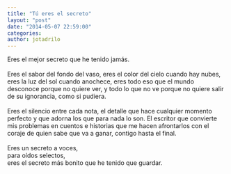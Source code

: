 ```yaml
---
title: "Tú eres el secreto"
layout: "post"
date: "2014-05-07 22:59:00"
categories: 
author: jotadrilo
---
```


<div class="css-full-post-content js-full-post-content">
Eres el mejor secreto que he tenido jamás.<br /><br />Eres el sabor del fondo del vaso, eres el color del cielo cuando hay nubes, eres la luz del sol cuando anochece, eres todo eso que el mundo desconoce porque no quiere ver, y todo lo que no ve porque no quiere salir de su ignorancia, como si pudiera.<br /><br />Eres el silencio entre cada nota, el detalle que hace cualquier momento perfecto y que adorna los que para nada lo son. El escritor que convierte mis problemas en cuentos e historias que me hacen afrontarlos con el coraje de quien sabe que va a ganar, contigo hasta el final.<br /><br />Eres un secreto a voces,<br />para oídos selectos,<br />eres el secreto más bonito que he tenido que guardar.
</div>
